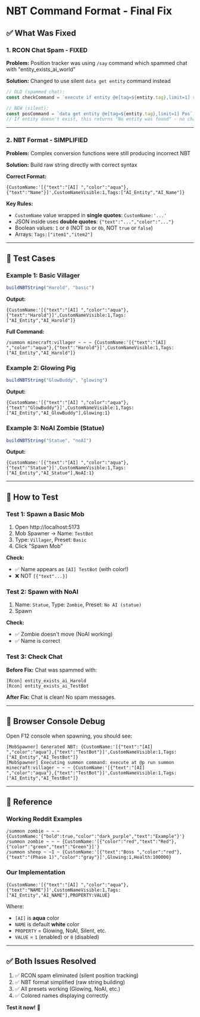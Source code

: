 # NBT Command Format - Final Fix

## ✅ What Was Fixed

### 1. **RCON Chat Spam** - FIXED
**Problem:** Position tracker was using `/say` command which spammed chat with "entity_exists_ai_world"

**Solution:** Changed to use silent `data get entity` command instead
```javascript
// OLD (spammed chat):
const checkCommand = `execute if entity @e[tag=${entity.tag},limit=1] run say entity_exists_${entity.tag}`;

// NEW (silent):
const posCommand = `data get entity @e[tag=${entity.tag},limit=1] Pos`;
// If entity doesn't exist, this returns "No entity was found" - no chat spam!
```

---

### 2. **NBT Format** - SIMPLIFIED
**Problem:** Complex conversion functions were still producing incorrect NBT

**Solution:** Build raw string directly with correct syntax

**Correct Format:**
```
{CustomName:'[{"text":"[AI] ","color":"aqua"},{"text":"Name"}]',CustomNameVisible:1,Tags:["AI_Entity","AI_Name"]}
```

**Key Rules:**
- `CustomName` value wrapped in **single quotes**: `CustomName:'...'`
- JSON inside uses **double quotes**: `{"text":"...","color":"..."}`
- Boolean values: `1` or `0` (NOT `1b` or `0b`, NOT `true` or `false`)
- Arrays: `Tags:["item1","item2"]`

---

## 🧪 Test Cases

### Example 1: Basic Villager
```javascript
buildNBTString("Harold", "basic")
```
**Output:**
```
{CustomName:'[{"text":"[AI] ","color":"aqua"},{"text":"Harold"}]',CustomNameVisible:1,Tags:["AI_Entity","AI_Harold"]}
```
**Full Command:**
```
/summon minecraft:villager ~ ~ ~ {CustomName:'[{"text":"[AI] ","color":"aqua"},{"text":"Harold"}]',CustomNameVisible:1,Tags:["AI_Entity","AI_Harold"]}
```

### Example 2: Glowing Pig
```javascript
buildNBTString("GlowBuddy", "glowing")
```
**Output:**
```
{CustomName:'[{"text":"[AI] ","color":"aqua"},{"text":"GlowBuddy"}]',CustomNameVisible:1,Tags:["AI_Entity","AI_GlowBuddy"],Glowing:1}
```

### Example 3: NoAI Zombie (Statue)
```javascript
buildNBTString("Statue", "noAI")
```
**Output:**
```
{CustomName:'[{"text":"[AI] ","color":"aqua"},{"text":"Statue"}]',CustomNameVisible:1,Tags:["AI_Entity","AI_Statue"],NoAI:1}
```

---

## 🎯 How to Test

### Test 1: Spawn a Basic Mob
1. Open http://localhost:5173
2. Mob Spawner → Name: `TestBot`
3. Type: `Villager`, Preset: `Basic`
4. Click "Spawn Mob"

**Check:**
- ✅ Name appears as `[AI] TestBot` (with color!)
- ❌ NOT `[{"text"...}]`

### Test 2: Spawn with NoAI
1. Name: `Statue`, Type: `Zombie`, Preset: `No AI (statue)`
2. Spawn

**Check:**
- ✅ Zombie doesn't move (NoAI working)
- ✅ Name is correct

### Test 3: Check Chat
**Before Fix:** Chat was spammed with:
```
[Rcon] entity_exists_ai_Harold
[Rcon] entity_exists_ai_TestBot
```

**After Fix:** Chat is clean! No spam messages.

---

## 🐛 Browser Console Debug

Open F12 console when spawning, you should see:
```
[MobSpawner] Generated NBT: {CustomName:'[{"text":"[AI] ","color":"aqua"},{"text":"TestBot"}]',CustomNameVisible:1,Tags:["AI_Entity","AI_TestBot"]}
[MobSpawner] Executing summon command: execute at @p run summon minecraft:villager ~ ~ ~ {CustomName:'[{"text":"[AI] ","color":"aqua"},{"text":"TestBot"}]',CustomNameVisible:1,Tags:["AI_Entity","AI_TestBot"]}
```

---

## 📖 Reference

### Working Reddit Examples
```
/summon zombie ~ ~ ~ {CustomName:'{"bold":true,"color":"dark_purple","text":"Example"}'}
/summon zombie ~ ~ ~ {CustomName:'[{"color":"red","text":"Red"},{"color":"green","text":"Green"}]'}
/summon sheep ~ ~1 ~ {CustomName:'[{"text":"Boss ","color":"red"},{"text":"(Phase 1)","color":"gray"}]',Glowing:1,Health:100000}
```

### Our Implementation
```
{CustomName:'[{"text":"[AI] ","color":"aqua"},{"text":"NAME"}]',CustomNameVisible:1,Tags:["AI_Entity","AI_NAME"],PROPERTY:VALUE}
```

Where:
- `[AI]` is **aqua** color
- `NAME` is default **white** color
- `PROPERTY` = Glowing, NoAI, Silent, etc.
- `VALUE` = `1` (enabled) or `0` (disabled)

---

## ✅ Both Issues Resolved

1. ✅ RCON spam eliminated (silent position tracking)
2. ✅ NBT format simplified (raw string building)
3. ✅ All presets working (Glowing, NoAI, etc.)
4. ✅ Colored names displaying correctly

**Test it now!** 🚀
